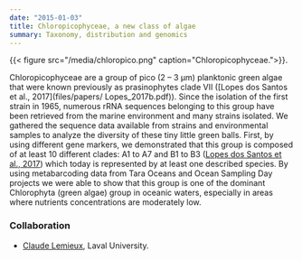 ```yaml
---
date: "2015-01-03"
title: Chloropicophyceae, a new class of algae
summary: Taxonomy, distribution and genomics
---
```


{{< figure src="/media/chloropico.png" caption="Chloropicophyceae.">}}.

Chloropicophyceae are a group of pico (2 – 3 µm) planktonic green algae that were known previously as prasinophytes clade VII ([Lopes dos Santos et al., 2017](files/papers/ Lopes_2017b.pdf)). Since the isolation of the first strain in 1965, numerous rRNA sequences belonging to this group have been retrieved from the marine environment and many strains isolated. We gathered the sequence data available from strains and environmental samples to analyze the diversity of these tiny little green balls. First, by using different gene markers, we demonstrated that this group is composed of at least 10 different clades: A1 to A7 and B1 to B3 ([Lopes dos Santos et al., 2017](files/papers/Lopes_2017a.pdf)) which today is represented by at least one described species.  By using metabarcoding data from Tara Oceans and Ocean Sampling Day projects we were able to show that this group is one of the dominant Chlorophyta (green algae) group in oceanic waters, especially in areas where nutrients concentrations are moderately low.

### Collaboration
* [Claude Lemieux](https://www.researchgate.net/profile/Claude_Lemieux2), Laval University.  
 

